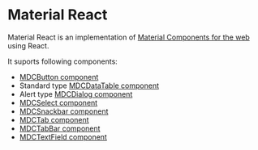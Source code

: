# Material React

Material React is an implementation of [Material Components for the web](https://github.com/material-components/material-components-web) using React.

It suports following components:

* [MDCButton component](https://github.com/YuoMamoru/material-components-web/tree/master/packages/mdc-button#readme)
* Standard type [MDCDataTable component](https://github.com/YuoMamoru/material-components-web/tree/master/packages/mdc-data-table#readme)
* Alert type [MDCDialog component](https://github.com/YuoMamoru/material-components-web/tree/master/packages/mdc-dialog#readme)
* [MDCSelect component](https://github.com/YuoMamoru/material-components-web/tree/master/packages/mdc-select#readme)
* [MDCSnackbar component](https://github.com/YuoMamoru/material-components-web/tree/master/packages/mdc-snackbar#readme)
* [MDCTab component](https://github.com/YuoMamoru/material-components-web/tree/master/packages/mdc-tab#readme)
* [MDCTabBar component](https://github.com/YuoMamoru/material-components-web/tree/master/packages/mdc-tab-bar#readme)
* [MDCTextField component](https://github.com/YuoMamoru/material-components-web/tree/master/packages/mdc-textfield#readme)
